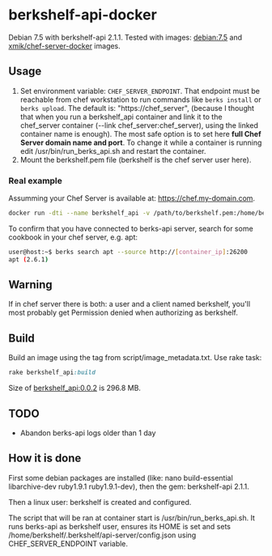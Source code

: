 # berkshelf-api-docker 

Debian 7.5 with berkshelf-api 2.1.1. Tested with images: [debian:7.5](https://registry.hub.docker.com/u/library/debian/) and [xmik/chef-server-docker](https://github.com/xmik/chef-server-docker) images.

## Usage

1. Set environment variable: `CHEF_SERVER_ENDPOINT`. That endpoint must be reachable from chef workstation to run commands like `berks install` or `berks upload`.  The default is: "https://chef_server", (because I thought that when you run a berkshelf_api container and link it to the chef_server container (--link chef_server:chef_server), using the linked container name is enough). The most safe option is to set here **full Chef Server domain name and port**. To change it while a container is running edit /usr/bin/run_berks_api.sh and restart the container.
2. Mount the berkshelf.pem file (berkshelf is the chef server user here). 

### Real example
Assumming your Chef Server is available at: https://chef.my-domain.com.
```bash
docker run -dti --name berkshelf_api -v /path/to/berkshelf.pem:/home/berkshelf/.chef/berkshelf.pem -e CHEF_SERVER_ENDPOINT=https://chef.my-domain.com:443 --link chef_server:chef.my-domain.com -p 26200:26200  berkshelf_api:0.0.2
```

To confirm that you have connected to berks-api server, search for some cookbook in your chef server, e.g. apt:
```bash
user@host:~$ berks search apt --source http://[container_ip]:26200
apt (2.6.1)
```

## Warning
If in chef server there is both: a user and a client named berkshelf, you'll most probably get Permission denied when authorizing as berkshelf. 

## Build
Build an image using the tag from script/image_metadata.txt. Use rake task:
```ruby
rake berkshelf_api:build
```

Size of [berkshelf_api:0.0.2](https://registry.hub.docker.com/u/xmik/berkshelf_api/) is 296.8 MB.

## TODO
* Abandon berks-api logs older than 1 day

## How it is done

First some debian packages are installed (like: nano build-essential libarchive-dev ruby1.9.1 ruby1.9.1-dev), then the gem: berkshelf-api 2.1.1.

Then a linux user: berkshelf is created and configured. 

The script that will be ran at container start is /usr/bin/run_berks_api.sh. It runs berks-api as berkshelf user, ensures its HOME is set and sets /home/berkshelf/.berkshelf/api-server/config.json using CHEF_SERVER_ENDPOINT variable. 